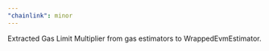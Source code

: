 ```yaml
---
"chainlink": minor
---
```


Extracted Gas Limit Multiplier from gas estimators to WrappedEvmEstimator.